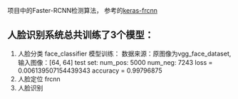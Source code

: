 项目中的Faster-RCNN检测算法， 参考的[keras-frcnn][1]

## 人脸识别系统总共训练了3个模型：

1. 人脸分类 face_classifier
        模型训练：
        数据来源：原图像为vgg_face_dataset,
        输入图像：[64, 64]
        test set:
            num_pos: 5000
            num_neg: 7243
        loss = 0.006139507154439343
        accuracy = 0.99796875
2. 人脸定位 frcnn
3. 人脸识别


[1]:https://github.com/yhenon/keras-frcnn "keras-frcnn"
